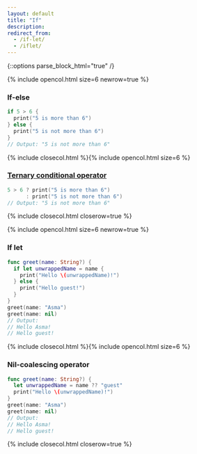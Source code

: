 ```yaml
---
layout: default
title: "If"
description: 
redirect_from: 
  - /if-let/
  - /iflet/
---
```

{::options parse_block_html="true" /}

{% include opencol.html size=6 newrow=true %}

### If-else

```swift
if 5 > 6 {
  print("5 is more than 6")
} else {
  print("5 is not more than 6")
}
// Output: "5 is not more than 6"
```

{% include closecol.html %}{% include opencol.html size=6 %}

### [Ternary conditional operator](/ternary)

```swift
5 > 6 ? print("5 is more than 6")
      : print("5 is not more than 6")
// Output: "5 is not more than 6"
```

{% include closecol.html closerow=true %}

{% include opencol.html size=6 newrow=true %}

### If let

```swift
func greet(name: String?) {
  if let unwrappedName = name {
    print("Hello \(unwrappedName)!")
  } else {
    print("Hello guest!")
  }  
}
greet(name: "Asma")
greet(name: nil)
// Output: 
// Hello Asma!
// Hello guest!
```

{% include closecol.html %}{% include opencol.html size=6 %}

### Nil-coalescing operator

```swift
func greet(name: String?) {
  let unwrappedName = name ?? "guest"
  print("Hello \(unwrappedName)!")
}
greet(name: "Asma")
greet(name: nil)
// Output: 
// Hello Asma!
// Hello guest!
```

{% include closecol.html closerow=true %}
